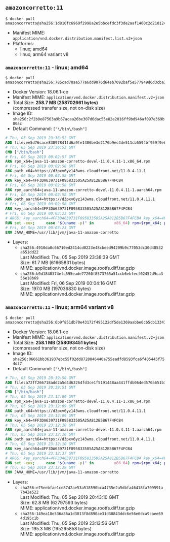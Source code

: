 ## `amazoncorretto:11`

```console
$ docker pull amazoncorretto@sha256:1d810fc6960f2998a2e5bbcefdc3f3de2aaf1460c2d210124679fc0884a2c7ed
```

-	Manifest MIME: `application/vnd.docker.distribution.manifest.list.v2+json`
-	Platforms:
	-	linux; amd64
	-	linux; arm64 variant v8

### `amazoncorretto:11` - linux; amd64

```console
$ docker pull amazoncorretto@sha256:785cad70aa577a6dd9076d64eb7092baf5e577949d6d3cba3461c3cb0a1187b1
```

-	Docker Version: 18.06.1-ce
-	Manifest MIME: `application/vnd.docker.distribution.manifest.v2+json`
-	Total Size: **258.7 MB (258702661 bytes)**  
	(compressed transfer size, not on-disk size)
-	Image ID: `sha256:2f2b0e87563a9b67acaa26be307d6dac55e82e2016ff9bd946af097e369b80ac`
-	Default Command: `["\/bin\/bash"]`

```dockerfile
# Thu, 05 Sep 2019 23:36:52 GMT
ADD file:ee5d76cace83097841fd6a9fe1406be3e2176b9ec4de511cb5594bf959f9e657 in / 
# Thu, 05 Sep 2019 23:36:53 GMT
CMD ["/bin/bash"]
# Fri, 06 Sep 2019 00:02:57 GMT
ARG rpm_x64=java-11-amazon-corretto-devel-11.0.4.11-1.x86_64.rpm
# Fri, 06 Sep 2019 00:02:58 GMT
ARG path_x64=https://d3pxv6yz143wms.cloudfront.net/11.0.4.11.1
# Fri, 06 Sep 2019 00:02:58 GMT
ARG key_x64=4FF3DA639731F095833505A25A812B5B67F4FCB4
# Fri, 06 Sep 2019 00:02:58 GMT
ARG rpm_aarch64=java-11-amazon-corretto-devel-11.0.4.11-1.aarch64.rpm
# Fri, 06 Sep 2019 00:02:58 GMT
ARG path_aarch64=https://d3pxv6yz143wms.cloudfront.net/11.0.4.11.1
# Fri, 06 Sep 2019 00:02:58 GMT
ARG key_aarch64=4FF3DA639731F095833505A25A812B5B67F4FCB4
# Fri, 06 Sep 2019 00:03:23 GMT
# ARGS: key_aarch64=4FF3DA639731F095833505A25A812B5B67F4FCB4 key_x64=4FF3DA639731F095833505A25A812B5B67F4FCB4 path_aarch64=https://d3pxv6yz143wms.cloudfront.net/11.0.4.11.1 path_x64=https://d3pxv6yz143wms.cloudfront.net/11.0.4.11.1 rpm_aarch64=java-11-amazon-corretto-devel-11.0.4.11-1.aarch64.rpm rpm_x64=java-11-amazon-corretto-devel-11.0.4.11-1.x86_64.rpm
RUN set -eux;     case "$(uname -p)" in         x86_64) rpm=$rpm_x64; path=$path_x64; key=$key_x64 ;;         aarch64) rpm=$rpm_aarch64; path=$path_aarch64; key=$key_aarch64 ;;         *) echo >&2 "Unsupported architecture $(uname -p)."; exit 1 ;;     esac;         curl -O $path/$rpm     && export GNUPGHOME="$(mktemp -d)"     && gpg --batch --keyserver ha.pool.sks-keyservers.net --recv-keys $key     && gpg --armor --export $key > corretto.asc     && rpm --import corretto.asc     && rpm -K $rpm     && rpm -i $rpm     && rm -r $GNUPGHOME corretto.asc $rpm     && yum install -y fontconfig     && yum clean all
# Fri, 06 Sep 2019 00:03:23 GMT
ENV JAVA_HOME=/usr/lib/jvm/java-11-amazon-corretto
```

-	Layers:
	-	`sha256:4910da0c66710ed2414cd0223e48cbeed94209b9c77053dc30d48532a651dd22`  
		Last Modified: Thu, 05 Sep 2019 23:38:39 GMT  
		Size: 61.7 MB (61665831 bytes)  
		MIME: application/vnd.docker.image.rootfs.diff.tar.gzip
	-	`sha256:b9d1840374efc595eade77260f8573765a51ccb6ebfecf02452d9ca356e18b69`  
		Last Modified: Fri, 06 Sep 2019 00:04:16 GMT  
		Size: 197.0 MB (197036830 bytes)  
		MIME: application/vnd.docker.image.rootfs.diff.tar.gzip

### `amazoncorretto:11` - linux; arm64 variant v8

```console
$ docker pull amazoncorretto@sha256:6b9f851db70e43172f495122df5de1369aabbe6cb5cb13343637bde0a02355cd
```

-	Docker Version: 18.06.1-ce
-	Manifest MIME: `application/vnd.docker.distribution.manifest.v2+json`
-	Total Size: **258.1 MB (258093451 bytes)**  
	(compressed transfer size, not on-disk size)
-	Image ID: `sha256:06661bb361937ebc55f02dd8728046440a755eadfd8593fca6f405445f754d37`
-	Default Command: `["\/bin\/bash"]`

```dockerfile
# Thu, 05 Sep 2019 20:39:50 GMT
ADD file:a72ff266718add2a5d4d63264fd3ce1f5191448aa441ffdb064ed570a651b36a in / 
# Thu, 05 Sep 2019 20:39:51 GMT
CMD ["/bin/bash"]
# Thu, 05 Sep 2019 23:12:09 GMT
ARG rpm_x64=java-11-amazon-corretto-devel-11.0.4.11-1.x86_64.rpm
# Thu, 05 Sep 2019 23:12:09 GMT
ARG path_x64=https://d3pxv6yz143wms.cloudfront.net/11.0.4.11.1
# Thu, 05 Sep 2019 23:12:09 GMT
ARG key_x64=4FF3DA639731F095833505A25A812B5B67F4FCB4
# Thu, 05 Sep 2019 23:12:10 GMT
ARG rpm_aarch64=java-11-amazon-corretto-devel-11.0.4.11-1.aarch64.rpm
# Thu, 05 Sep 2019 23:12:10 GMT
ARG path_aarch64=https://d3pxv6yz143wms.cloudfront.net/11.0.4.11.1
# Thu, 05 Sep 2019 23:12:10 GMT
ARG key_aarch64=4FF3DA639731F095833505A25A812B5B67F4FCB4
# Thu, 05 Sep 2019 23:12:37 GMT
# ARGS: key_aarch64=4FF3DA639731F095833505A25A812B5B67F4FCB4 key_x64=4FF3DA639731F095833505A25A812B5B67F4FCB4 path_aarch64=https://d3pxv6yz143wms.cloudfront.net/11.0.4.11.1 path_x64=https://d3pxv6yz143wms.cloudfront.net/11.0.4.11.1 rpm_aarch64=java-11-amazon-corretto-devel-11.0.4.11-1.aarch64.rpm rpm_x64=java-11-amazon-corretto-devel-11.0.4.11-1.x86_64.rpm
RUN set -eux;     case "$(uname -p)" in         x86_64) rpm=$rpm_x64; path=$path_x64; key=$key_x64 ;;         aarch64) rpm=$rpm_aarch64; path=$path_aarch64; key=$key_aarch64 ;;         *) echo >&2 "Unsupported architecture $(uname -p)."; exit 1 ;;     esac;         curl -O $path/$rpm     && export GNUPGHOME="$(mktemp -d)"     && gpg --batch --keyserver ha.pool.sks-keyservers.net --recv-keys $key     && gpg --armor --export $key > corretto.asc     && rpm --import corretto.asc     && rpm -K $rpm     && rpm -i $rpm     && rm -r $GNUPGHOME corretto.asc $rpm     && yum install -y fontconfig     && yum clean all
# Thu, 05 Sep 2019 23:12:39 GMT
ENV JAVA_HOME=/usr/lib/jvm/java-11-amazon-corretto
```

-	Layers:
	-	`sha256:e75eebfae1ce8742ae53a518590bca4735e2a5dbfa46418fa709591a7b42e522`  
		Last Modified: Thu, 05 Sep 2019 20:43:10 GMT  
		Size: 62.8 MB (62797593 bytes)  
		MIME: application/vnd.docker.image.rootfs.diff.tar.gzip
	-	`sha256:149ea18e536a86a1d3013f8d890ae31d30843ddc6e56e6dca9caee694d195c1b`  
		Last Modified: Thu, 05 Sep 2019 23:13:56 GMT  
		Size: 195.3 MB (195295858 bytes)  
		MIME: application/vnd.docker.image.rootfs.diff.tar.gzip
